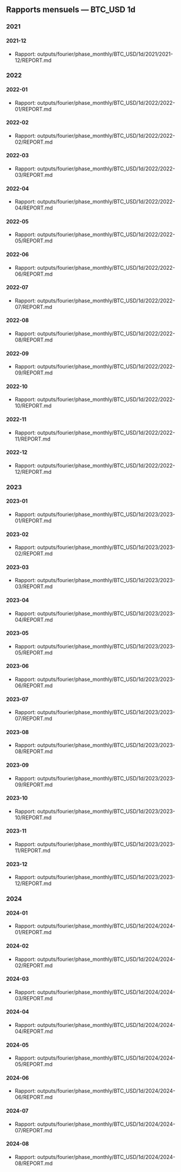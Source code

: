 ## Rapports mensuels — BTC_USD 1d

### 2021
#### 2021-12
- Rapport: outputs/fourier/phase_monthly/BTC_USD/1d/2021/2021-12/REPORT.md

### 2022
#### 2022-01
- Rapport: outputs/fourier/phase_monthly/BTC_USD/1d/2022/2022-01/REPORT.md

#### 2022-02
- Rapport: outputs/fourier/phase_monthly/BTC_USD/1d/2022/2022-02/REPORT.md

#### 2022-03
- Rapport: outputs/fourier/phase_monthly/BTC_USD/1d/2022/2022-03/REPORT.md

#### 2022-04
- Rapport: outputs/fourier/phase_monthly/BTC_USD/1d/2022/2022-04/REPORT.md

#### 2022-05
- Rapport: outputs/fourier/phase_monthly/BTC_USD/1d/2022/2022-05/REPORT.md

#### 2022-06
- Rapport: outputs/fourier/phase_monthly/BTC_USD/1d/2022/2022-06/REPORT.md

#### 2022-07
- Rapport: outputs/fourier/phase_monthly/BTC_USD/1d/2022/2022-07/REPORT.md

#### 2022-08
- Rapport: outputs/fourier/phase_monthly/BTC_USD/1d/2022/2022-08/REPORT.md

#### 2022-09
- Rapport: outputs/fourier/phase_monthly/BTC_USD/1d/2022/2022-09/REPORT.md

#### 2022-10
- Rapport: outputs/fourier/phase_monthly/BTC_USD/1d/2022/2022-10/REPORT.md

#### 2022-11
- Rapport: outputs/fourier/phase_monthly/BTC_USD/1d/2022/2022-11/REPORT.md

#### 2022-12
- Rapport: outputs/fourier/phase_monthly/BTC_USD/1d/2022/2022-12/REPORT.md

### 2023
#### 2023-01
- Rapport: outputs/fourier/phase_monthly/BTC_USD/1d/2023/2023-01/REPORT.md

#### 2023-02
- Rapport: outputs/fourier/phase_monthly/BTC_USD/1d/2023/2023-02/REPORT.md

#### 2023-03
- Rapport: outputs/fourier/phase_monthly/BTC_USD/1d/2023/2023-03/REPORT.md

#### 2023-04
- Rapport: outputs/fourier/phase_monthly/BTC_USD/1d/2023/2023-04/REPORT.md

#### 2023-05
- Rapport: outputs/fourier/phase_monthly/BTC_USD/1d/2023/2023-05/REPORT.md

#### 2023-06
- Rapport: outputs/fourier/phase_monthly/BTC_USD/1d/2023/2023-06/REPORT.md

#### 2023-07
- Rapport: outputs/fourier/phase_monthly/BTC_USD/1d/2023/2023-07/REPORT.md

#### 2023-08
- Rapport: outputs/fourier/phase_monthly/BTC_USD/1d/2023/2023-08/REPORT.md

#### 2023-09
- Rapport: outputs/fourier/phase_monthly/BTC_USD/1d/2023/2023-09/REPORT.md

#### 2023-10
- Rapport: outputs/fourier/phase_monthly/BTC_USD/1d/2023/2023-10/REPORT.md

#### 2023-11
- Rapport: outputs/fourier/phase_monthly/BTC_USD/1d/2023/2023-11/REPORT.md

#### 2023-12
- Rapport: outputs/fourier/phase_monthly/BTC_USD/1d/2023/2023-12/REPORT.md

### 2024
#### 2024-01
- Rapport: outputs/fourier/phase_monthly/BTC_USD/1d/2024/2024-01/REPORT.md

#### 2024-02
- Rapport: outputs/fourier/phase_monthly/BTC_USD/1d/2024/2024-02/REPORT.md

#### 2024-03
- Rapport: outputs/fourier/phase_monthly/BTC_USD/1d/2024/2024-03/REPORT.md

#### 2024-04
- Rapport: outputs/fourier/phase_monthly/BTC_USD/1d/2024/2024-04/REPORT.md

#### 2024-05
- Rapport: outputs/fourier/phase_monthly/BTC_USD/1d/2024/2024-05/REPORT.md

#### 2024-06
- Rapport: outputs/fourier/phase_monthly/BTC_USD/1d/2024/2024-06/REPORT.md

#### 2024-07
- Rapport: outputs/fourier/phase_monthly/BTC_USD/1d/2024/2024-07/REPORT.md

#### 2024-08
- Rapport: outputs/fourier/phase_monthly/BTC_USD/1d/2024/2024-08/REPORT.md
